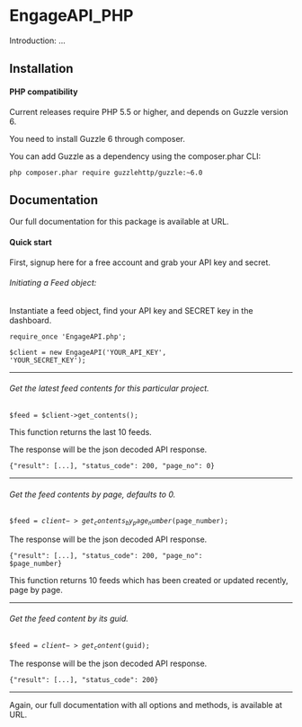 # EngageAPI_PHP
 
Introduction: ...
## Installation

#### PHP compatibility
Current releases require PHP 5.5 or higher, and depends on Guzzle version 6.

You need to install Guzzle 6 through composer.

You can add Guzzle as a dependency using the composer.phar CLI:

<code>php composer.phar require guzzlehttp/guzzle:~6.0</code>

## Documentation
Our full documentation for this package is available at URL.

#### Quick start
First, signup here for a free account and grab your API key and secret.

###### Initiating a Feed object:

Instantiate a feed object, find your API key and SECRET key in the dashboard.

<code>require_once 'EngageAPI.php';</code>

<code>$client = new EngageAPI('YOUR_API_KEY', 'YOUR_SECRET_KEY');</code>

<hr>

###### Get the latest feed contents for this particular project.

<code>$feed = $client->get_contents();</code>

This function returns the last 10 feeds.

The response will be the json decoded API response.

<code>{"result": [...], "status_code": 200, "page_no": 0}</code>

<hr>

###### Get the feed contents by page, defaults to 0.

<code>$feed = $client->get_contents_by_page_number($page_number);</code>

The response will be the json decoded API response.

<code>{"result": [...], "status_code": 200, "page_no": $page_number}</code>

This function returns 10 feeds which has been created or updated recently, page by page.

<hr>

###### Get the feed content by its guid.

<code>$feed = $client->get_content($guid);</code>

The response will be the json decoded API response.

<code>{"result": [...], "status_code": 200}</code>

<hr>

Again, our full documentation with all options and methods, is available at URL.

